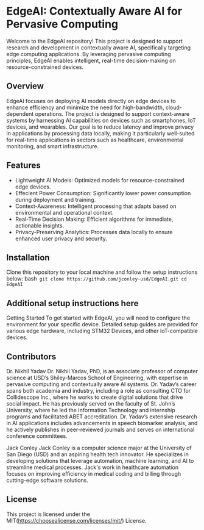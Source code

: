 # EdgeAI: Contextually Aware AI for Pervasive Computing
Welcome to the EdgeAI repository! This project is designed to support research and development in contextually aware AI, specifically targeting edge computing applications. By leveraging pervasive computing principles, EdgeAI enables intelligent, real-time decision-making on resource-constrained devices.

## Overview
EdgeAI focuses on deploying AI models directly on edge devices to enhance efficiency and minimize the need for high-bandwidth, cloud-dependent operations. The project is designed to support context-aware systems by harnessing AI capabilities on devices such as smartphones, IoT devices, and wearables. Our goal is to reduce latency and improve privacy in applications by processing data locally, making it particularly well-suited for real-time applications in sectors such as healthcare, environmental monitoring, and smart infrastructure.

## Features
+ Lightweight AI Models: Optimized models for resource-constrained edge devices.
+ Effecient Power Consumption: Significantly lower power consumption during deployment and training.
+ Context-Awareness: Intelligent processing that adapts based on environmental and operational context.
+ Real-Time Decision Making: Efficient algorithms for immediate, actionable insights.
+ Privacy-Preserving Analytics: Processes data locally to ensure enhanced user privacy and security.

## Installation
Clone this repository to your local machine and follow the setup instructions below:
bash```
git clone https://github.com/jconley-usd/EdgeAI.git
cd EdgeAI```
## Additional setup instructions here
Getting Started
To get started with EdgeAI, you will need to configure the environment for your specific device. Detailed setup guides are provided for various edge hardware, including STM32 Devices, and other IoT-compatible devices.

## Contributors
Dr. Nikhil Yadav
Dr. Nikhil Yadav, PhD, is an associate professor of computer science at USD’s Shiley-Marcos School of Engineering, with expertise in pervasive computing and contextually aware AI systems. Dr. Yadav’s career spans both academia and industry, including a role as consulting CTO for Collidescope Inc., where he works to create digital solutions that drive social impact. He has previously served on the faculty of St. John’s University, where he led the Information Technology and internship programs and facilitated ABET accreditation. Dr. Yadav’s extensive research in AI applications includes advancements in speech biomarker analysis, and he actively publishes in peer-reviewed journals and serves on international conference committees.

Jack Conley
Jack Conley is a computer science major at the University of San Diego (USD) and an aspiring health tech innovator. He specializes in developing solutions that leverage automation, machine learning, and AI to streamline medical processes. Jack's work in healthcare automation focuses on improving efficiency in medical coding and billing through cutting-edge software solutions.

## License
This project is licensed under the MIT(https://choosealicense.com/licenses/mit/) License.
